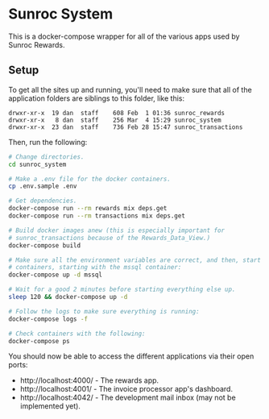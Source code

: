 # Sunroc System

This is a docker-compose wrapper for all of the various apps used by Sunroc Rewards.

## Setup

To get all the sites up and running, you'll need to make sure that all of the application folders are siblings to this folder, like this:

```
drwxr-xr-x  19 dan  staff    608 Feb  1 01:36 sunroc_rewards
drwxr-xr-x   8 dan  staff    256 Mar  4 15:29 sunroc_system
drwxr-xr-x  23 dan  staff    736 Feb 28 15:47 sunroc_transactions
```

Then, run the following:

```bash
# Change directories.
cd sunroc_system

# Make a .env file for the docker containers.
cp .env.sample .env

# Get dependencies.
docker-compose run --rm rewards mix deps.get
docker-compose run --rm transactions mix deps.get

# Build docker images anew (this is especially important for
# sunroc_transactions because of the Rewards_Data_View.)
docker-compose build

# Make sure all the environment variables are correct, and then, start the
# containers, starting with the mssql container:
docker-compose up -d mssql

# Wait for a good 2 minutes before starting everything else up.
sleep 120 && docker-compose up -d

# Follow the logs to make sure everything is running:
docker-compose logs -f

# Check containers with the following:
docker-compose ps
```

You should now be able to access the different applications via their open ports:

* http://localhost:4000/ - The rewards app.
* http://localhost:4001/ - The invoice processor app's dashboard.
* http://localhost:4042/ - The development mail inbox (may not be implemented yet).
